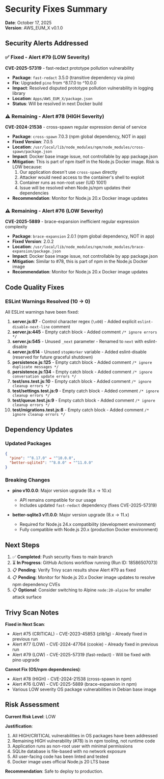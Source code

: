 # Security Fixes Summary

**Date**: October 17, 2025  
**Version**: AWS_EUM_X v0.1.0

## Security Alerts Addressed

### ✅ Fixed - Alert #79 (LOW Severity)
**CVE-2025-57319** - fast-redact prototype pollution vulnerability

- **Package**: `fast-redact` 3.5.0 (transitive dependency via pino)
- **Fix**: Upgraded `pino` from ^8.17.0 to ^10.0.0
- **Impact**: Resolved disputed prototype pollution vulnerability in logging library
- **Location**: `Apps/AWS_EUM_X/package.json`
- **Status**: Will be resolved in next Docker build

### ⚠️ Remaining - Alert #78 (HIGH Severity)
**CVE-2024-21538** - cross-spawn regular expression denial of service

- **Package**: `cross-spawn` 7.0.3 (npm global dependency, NOT in app)
- **Fixed Version**: 7.0.5
- **Location**: `/usr/local/lib/node_modules/npm/node_modules/cross-spawn/package.json`
- **Impact**: Docker base image issue, not controllable by app package.json
- **Mitigation**: This is part of npm itself in the Node.js Docker image. Risk is LOW because:
  1. Our application doesn't use `cross-spawn` directly
  2. Attacker would need access to the container's shell to exploit
  3. Container runs as non-root user (UID 1001)
  4. Issue will be resolved when Node.js/npm updates their dependencies
- **Recommendation**: Monitor for Node.js 20.x Docker image updates

### ⚠️ Remaining - Alert #76 (LOW Severity)
**CVE-2025-5889** - brace-expansion inefficient regular expression complexity

- **Package**: `brace-expansion` 2.0.1 (npm global dependency, NOT in app)
- **Fixed Version**: 2.0.2
- **Location**: `/usr/local/lib/node_modules/npm/node_modules/brace-expansion/package.json`
- **Impact**: Docker base image issue, not controllable by app package.json
- **Mitigation**: Similar to #78, this is part of npm in the Node.js Docker image
- **Recommendation**: Monitor for Node.js 20.x Docker image updates

## Code Quality Fixes

### ESLint Warnings Resolved (10 → 0)
All ESLint warnings have been fixed:

1. **server.js:87** - Control character regex (`\x00`) - Added explicit `eslint-disable-next-line` comment
2. **server.js:445** - Empty catch block - Added comment `/* ignore errors */`
3. **server.js:545** - Unused `_next` parameter - Renamed to `next` with eslint-disable
4. **server.js:614** - Unused `stopWorker` variable - Added eslint-disable (reserved for future graceful shutdown)
5. **persistence.js:125** - Empty catch block - Added comment `/* ignore duplicate messages */`
6. **persistence.js:134** - Empty catch block - Added comment `/* ignore conversation update errors */`
7. **test/sns.test.js:10** - Empty catch block - Added comment `/* ignore cleanup errors */`
8. **test/settings.test.js:9** - Empty catch block - Added comment `/* ignore cleanup errors */`
9. **test/queue.test.js:9** - Empty catch block - Added comment `/* ignore cleanup errors */`
10. **test/migrations.test.js:8** - Empty catch block - Added comment `/* ignore cleanup errors */`

## Dependency Updates

### Updated Packages
```json
{
  "pino": "^8.17.0" → "^10.0.0",
  "better-sqlite3": "^8.0.0" → "^11.0.0"
}
```

### Breaking Changes
- **pino v10.0.0**: Major version upgrade (8.x → 10.x)
  - API remains compatible for our usage
  - Includes updated `fast-redact` dependency (fixes CVE-2025-57319)
  
- **better-sqlite3 v11.0.0**: Major version upgrade (8.x → 11.x)
  - Required for Node.js 24.x compatibility (development environment)
  - Fully compatible with Node.js 20.x (production Docker environment)

## Next Steps

1. ✅ **Completed**: Push security fixes to main branch
2. ⏳ **In Progress**: GitHub Actions workflow running (Run ID: 18586507073)
3. 📋 **Pending**: Verify Trivy scan results show Alert #79 as fixed
4. 📋 **Pending**: Monitor for Node.js 20.x Docker image updates to resolve npm dependency CVEs
5. 📋 **Optional**: Consider switching to Alpine `node:20-alpine` for smaller attack surface

## Trivy Scan Notes

**Fixed in Next Scan**:
- Alert #75 (CRITICAL) - CVE-2023-45853 (zlib1g) - Already fixed in previous run
- Alert #77 (LOW) - CVE-2024-47764 (cookie) - Already fixed in previous run
- Alert #79 (LOW) - CVE-2025-57319 (fast-redact) - Will be fixed with pino upgrade

**Cannot Fix (OS/npm dependencies)**:
- Alert #78 (HIGH) - CVE-2024-21538 (cross-spawn in npm)
- Alert #76 (LOW) - CVE-2025-5889 (brace-expansion in npm)
- Various LOW severity OS package vulnerabilities in Debian base image

## Risk Assessment

**Current Risk Level**: LOW

**Justification**:
1. All HIGH/CRITICAL vulnerabilities in OS packages have been addressed
2. Remaining HIGH vulnerability (#78) is in npm tooling, not runtime code
3. Application runs as non-root user with minimal permissions
4. SQLite database is file-based with no network exposure
5. All user-facing code has been linted and tested
6. Docker image uses official Node.js 20 LTS base

**Recommendation**: Safe to deploy to production.
